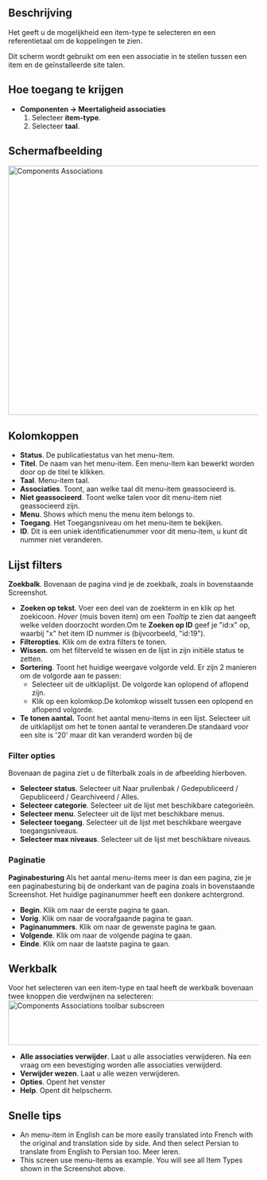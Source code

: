 <!-- Filename: Help4.x:Multilingual_Associations / Display title: Meertaligheid associaties -->

## Beschrijving

Het geeft u de mogelijkheid een item-type te selecteren en een
referentietaal om de koppelingen te zien.

Dit scherm wordt gebruikt om een een associatie in te stellen tussen een
item en de geïnstalleerde site talen.

## Hoe toegang te krijgen

- **Componenten → Meertaligheid associaties**
  1.  Selecteer **item-type**.
  2.  Selecteer **taal**.

## Schermafbeelding

<img
src="https://docs.joomla.org/images/thumb/7/73/Help-4x-Components-Associations-nl.png/800px-Help-4x-Components-Associations-nl.png"
decoding="async"
srcset="https://docs.joomla.org/images/thumb/7/73/Help-4x-Components-Associations-nl.png/1200px-Help-4x-Components-Associations-nl.png 1.5x, https://docs.joomla.org/images/thumb/7/73/Help-4x-Components-Associations-nl.png/1600px-Help-4x-Components-Associations-nl.png 2x"
data-file-width="2720" data-file-height="1700" width="800" height="500"
alt="Components Associations" />

## Kolomkoppen

- **Status**. De publicatiestatus van het menu-item.
- **Titel**. De naam van het menu-item. Een menu-item kan bewerkt worden
  door op de titel te klikken.
- **Taal**. Menu-item taal.
- **Associaties**. Toont, aan welke taal dit menu-item geassocieerd is.
- **Niet geassocieerd**. Toont welke talen voor dit menu-item niet
  geassocieerd zijn.
- **Menu**. Shows which menu the menu item belongs to.
- **Toegang**. Het
  Toegangsniveau
  om het menu-item te bekijken.
- **ID**. Dit is een uniek identificatienummer voor dit menu-item, u
  kunt dit nummer niet veranderen.

## Lijst filters

**Zoekbalk**. Bovenaan de pagina vind je de zoekbalk, zoals in
bovenstaande Screenshot.

- **Zoeken op tekst**. Voer een deel van de zoekterm in en klik op het
  zoekicoon. *Hover* (muis boven item) om een *Tooltip* te zien dat
  aangeeft welke velden doorzocht worden.Om te **Zoeken op ID** geef je
  "id:x" op, waarbij "x" het item ID nummer is (bijvoorbeeld, "id:19").
- **Filteropties**. Klik om de extra filters te tonen.
- **Wissen.** om het filterveld te wissen en de lijst in zijn initiële
  status te zetten.
- **Sortering**. Toont het huidige weergave volgorde veld. Er zijn 2
  manieren om de volgorde aan te passen:
  - Selecteer uit de uitklaplijst. De volgorde kan oplopend of aflopend
    zijn.
  - Klik op een kolomkop.De kolomkop wisselt tussen een oplopend en
    aflopend volgorde.
- **Te tonen aantal.** Toont het aantal menu-items in een lijst.
  Selecteer uit de uitklaplijst om het te tonen aantal te veranderen.De
  standaard voor een site is '20' maar dit kan veranderd worden bij de


### Filter opties

Bovenaan de pagina ziet u de filterbalk zoals in de
afbeelding hierboven.

- **Selecteer status**. Selecteer uit Naar prullenbak / Gedepubliceerd /
  Gepubliceerd / Gearchiveerd / Alles.
- **Selecteer categorie**. Selecteer uit de lijst met beschikbare
  categorieën.
- **Selecteer menu**. Selecteer uit de lijst met beschikbare menus.
- **Selecteer toegang**. Selecteer uit de lijst met beschikbare weergave
  toegangsniveaus.
- **Selecteer max niveaus**. Selecteer uit de lijst met beschikbare
  niveaus.

### Paginatie

**Paginabesturing** Als het aantal menu-items meer is dan een pagina,
zie je een paginabesturing bij de onderkant van de pagina zoals in
bovenstaande Screenshot. Het huidige paginanummer heeft
een donkere achtergrond.

- **Begin**. Klik om naar de eerste pagina te gaan.
- **Vorig**. Klik om naar de voorafgaande pagina te gaan.
- **Paginanummers**. Klik om naar de gewenste pagina te gaan.
- **Volgende**. Klik om naar de volgende pagina te gaan.
- **Einde**. Klik om naar de laatste pagina te gaan.

## Werkbalk

Voor het selecteren van een item-type en taal heeft de werkbalk bovenaan
twee knoppen die verdwijnen na selecteren: <img
src="https://docs.joomla.org/images/thumb/3/34/Help-4x-Components-Associations-toolbar-subscreen-nl.png/800px-Help-4x-Components-Associations-toolbar-subscreen-nl.png"
decoding="async"
srcset="https://docs.joomla.org/images/thumb/3/34/Help-4x-Components-Associations-toolbar-subscreen-nl.png/1200px-Help-4x-Components-Associations-toolbar-subscreen-nl.png 1.5x, https://docs.joomla.org/images/thumb/3/34/Help-4x-Components-Associations-toolbar-subscreen-nl.png/1600px-Help-4x-Components-Associations-toolbar-subscreen-nl.png 2x"
data-file-width="2374" data-file-height="267" width="800" height="90"
alt="Components Associations toolbar subscreen" />

- **Alle associaties verwijder**. Laat u alle associaties verwijderen.
  Na een vraag om een bevestiging worden alle associaties verwijderd.
- **Verwijder wezen**. Laat u alle wezen verwijderen.
- **Opties**. Opent het venster
- **Help**. Opent dit helpscherm.

## Snelle tips

- An menu-item in English can be more easily translated into French with
  the original and translation side by side. And then select Persian to
  translate from English to Persian too. Meer
  leren.
- This screen use menu-items as example. You will see all Item Types
  shown in the Screenshot above.
